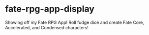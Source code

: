 # fate-rpg-app-display
Showing off my Fate RPG App! Roll fudge dice and create Fate Core, Accelerated, and Condensed characters!

